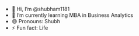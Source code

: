 - 👋 Hi, I’m @shubham1181
- 🌱 I’m currently learning MBA in Business Analytics 
- 😄 Pronouns: Shubh
- ⚡ Fun fact: Life 

<!---
shubham1181/shubham1181 is a ✨ special ✨ repository because its `README.md` (this file) appears on your GitHub profile.
You can click the Preview link to take a look at your changes.
--->
